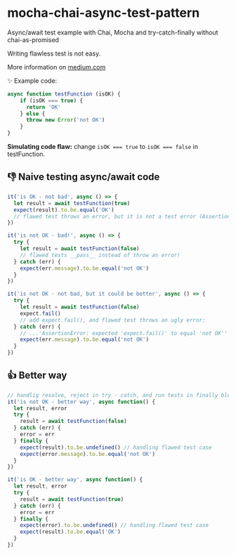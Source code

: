 # mocha-chai-async-test-pattern
Async/await test example with Chai, Mocha and try-catch-finally without chai-as-promised

Writing flawless test is not easy.

More information on [medium.com](https://medium.com/@patoistvan/testing-async-await-in-javascript-8a449a5df7af)

✨ Example code:

```javascript
async function testFunction (isOK) {
    if (isOK === true) {
      return 'OK'
    } else {
      throw new Error('not OK')
    }
}
```

**Simulating code flaw:** change ```isOK === true```  to ```isOK === false``` in testFunction.

## 👎 Naive testing async/await code

```javascript
it('is OK - not bad', async () => {
  let result = await testFunction(true)
  expect(result).to.be.equal('OK')
  // flawed test throws an error, but it is not a test error (AssertionError)
})

it('is not OK - bad!', async () => {
  try {
    let result = await testFunction(false)
    // flawed tests __pass__ instead of throw an error!
  } catch (err) {
    expect(err.message).to.be.equal('not OK')
  }
})

it('is not OK - not bad, but it could be better', async () => {
  try {
    let result = await testFunction(false)
    expect.fail()
    // add expect.fail(), and flawed test throws an ugly error:
  } catch (err) {
    // ...'AssertionError: expected 'expect.fail()' to equal 'not OK''
    expect(err.message).to.be.equal('not OK')
  }
})
```

## 👍 Better way

```javascript
// handlig resolve, reject in try - catch, and run tests in finally block
it('is not OK - better way', async function() {
  let result, error
  try {
    result = await testFunction(false)
  } catch (err) {
    error = err
  } finally {
    expect(result).to.be.undefined() // handling flawed test case
    expect(error.message).to.be.equal('not OK')
  }
})

it('is OK - better way', async function() {
  let result, error
  try {
    result = await testFunction(true)
  } catch (err) {
    error = err
  } finally {
    expect(error).to.be.undefined() // handling flawed test case
    expect(result).to.be.equal('OK')
  }
})
```
